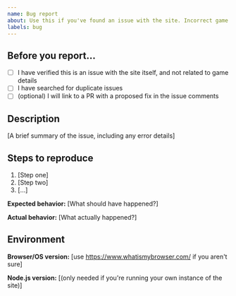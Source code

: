 ```yaml
---
name: Bug report
about: Use this if you've found an issue with the site. Incorrect game details should be reported in the Discord.
labels: bug
---
```


## Before you report...

<!-- Place an x within the brackets to denote you've completed the checklist item -->

  - [ ] I have verified this is an issue with the site itself, and not related to game details
  - [ ] I have searched for duplicate issues
  - [ ] (optional) I will link to a PR with a proposed fix in the issue comments

## Description

[A brief summary of the issue, including any error details]

## Steps to reproduce

  1. [Step one]
  2. [Step two]
  3. [...]

**Expected behavior:** [What should have happened?]

**Actual behavior:** [What actually happened?]

## Environment

**Browser/OS version:** [use https://www.whatismybrowser.com/ if you aren't sure]

**Node.js version:** [(only needed if you're running your own instance of the site)]
